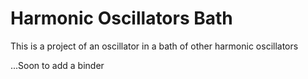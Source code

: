 # Harmonic Oscillators Bath

This is a project of an oscillator in a bath of other harmonic oscillators

...Soon to add a binder
